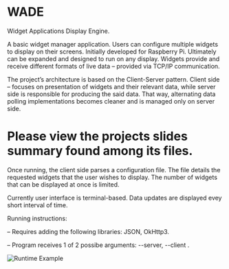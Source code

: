 # WADE
Widget Applications Display Engine.

A basic widget manager application. Users can configure multiple widgets to display on their screens. Initially developed for Raspberry Pi. Ultimately can be expanded and designed to run on any display. Widgets provide and receive different formats of live data – provided via TCP/IP communication.

The project’s architecture is based on the Client-Server pattern. Client side – focuses on presentation of widgets and their relevant data, while server side is responsible for producing the said data. That way, alternating data polling implementations becomes cleaner and is managed only on server side.
# Please view the projects slides summary found among its files.

Once running, the client side parses a configuration file. The file details the requested widgets that the user wishes to display. The number of widgets that can be displayed at once is limited.

Currently user interface is terminal-based. Data updates are displayed evey short interval of time.

Running instructions: 

– Requires adding the following libraries: JSON, OkHttp3.

– Program receives 1 of 2 possibe arguments: --server, --client .

![Runtime Example](https://user-images.githubusercontent.com/46415136/80614248-e4d92000-8a46-11ea-9cc4-b56eb297e86c.jpeg)
